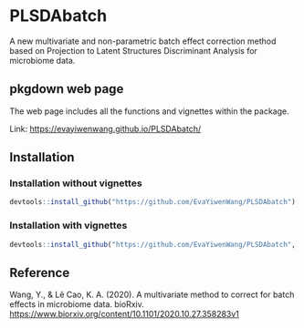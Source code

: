 # PLSDAbatch
A new multivariate and non-parametric batch effect correction method based on Projection to Latent Structures Discriminant Analysis for microbiome data.

## pkgdown web page

The web page includes all the functions and vignettes within the package.

Link: https://evayiwenwang.github.io/PLSDAbatch/

## Installation

### Installation without vignettes

```r
devtools::install_github("https://github.com/EvaYiwenWang/PLSDAbatch")
```
### Installation with vignettes

```r
devtools::install_github("https://github.com/EvaYiwenWang/PLSDAbatch", dependencies = T, build_vignettes = T)
```

## Reference

Wang, Y., & Lê Cao, K. A. (2020). A multivariate method to correct for batch effects in microbiome data. bioRxiv.
https://www.biorxiv.org/content/10.1101/2020.10.27.358283v1



